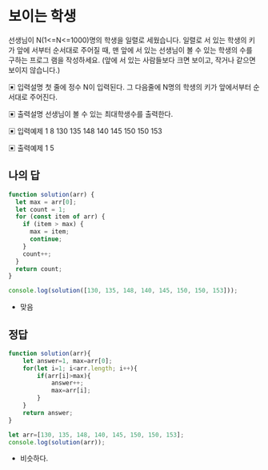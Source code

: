 # 보이는 학생

선생님이 N(1<=N<=1000)명의 학생을 일렬로 세웠습니다. 일렬로 서 있는 학생의 키가 앞에 서부터 순서대로 주어질 때, 맨 앞에 서 있는 선생님이 볼 수 있는 학생의 수를 구하는 프로그 램을 작성하세요. (앞에 서 있는 사람들보다 크면 보이고, 작거나 같으면 보이지 않습니다.)

▣ 입력설명
 첫 줄에 정수 N이 입력된다. 그 다음줄에 N명의 학생의 키가 앞에서부터 순서대로 주어진다.

▣ 출력설명
 선생님이 볼 수 있는 최대학생수를 출력한다.

▣ 입력예제 1
 8
 130 135 148 140 145 150 150 153

▣ 출력예제 1 5

## 나의 답

```js
function solution(arr) {
  let max = arr[0];
  let count = 1;
  for (const item of arr) {
    if (item > max) {
      max = item;
      continue;
    }
    count++;
  }
  return count;
}

console.log(solution([130, 135, 148, 140, 145, 150, 150, 153]));
```

- 맞음

## 정답

```js
function solution(arr){         
    let answer=1, max=arr[0];
    for(let i=1; i<arr.length; i++){
        if(arr[i]>max){
            answer++;
            max=arr[i];
        }
    }
    return answer;
}

let arr=[130, 135, 148, 140, 145, 150, 150, 153];
console.log(solution(arr));
```

- 비슷하다.